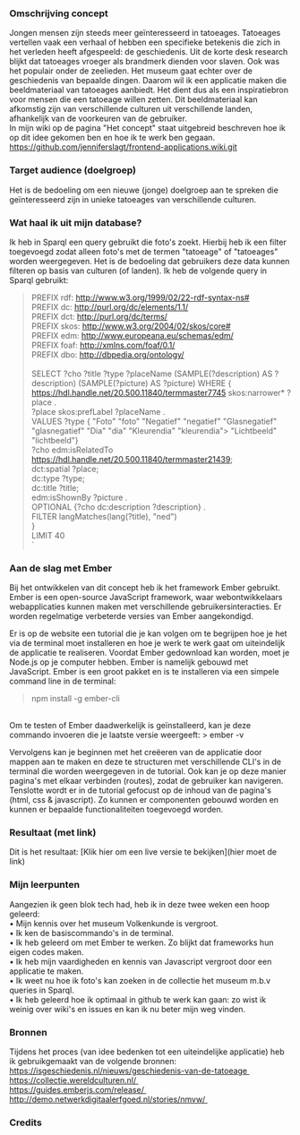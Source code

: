 ### Omschrijving concept
Jongen mensen zijn steeds meer geïnteresseerd in tatoeages. Tatoeages vertellen vaak een verhaal of hebben een specifieke betekenis die zich in het verleden heeft afgespeeld: de geschiedenis. Uit de korte desk research blijkt dat tatoeages vroeger als brandmerk dienden voor slaven. Ook was het populair onder de zeelieden. Het museum gaat echter over de geschiedenis van bepaalde dingen. Daarom wil ik een applicatie maken die beeldmateriaal van tatoeages aanbiedt. Het dient dus als een inspiratiebron voor mensen die een tatoeage willen zetten. Dit beeldmateriaal kan afkomstig zijn van verschillende culturen uit verschillende landen, afhankelijk van de voorkeuren van de gebruiker. <br>
In mijn wiki op de pagina "Het concept" staat uitgebreid beschreven hoe ik op dit idee gekomen ben en hoe ik te werk ben gegaan.
https://github.com/jenniferslagt/frontend-applications.wiki.git

### Target audience (doelgroep)
Het is de bedoeling om een nieuwe (jonge) doelgroep aan te spreken die geïnteresseerd zijn in unieke tatoeages van verschillende culturen.

### Wat haal ik uit mijn database?
Ik heb in Sparql een query gebruikt die foto's zoekt. Hierbij heb ik een filter toegevoegd zodat alleen foto's met de termen "tatoeage" of "tatoeages" worden weergegeven. Het is de bedoeling dat gebruikers deze data kunnen filteren op basis van culturen (of landen). Ik heb de volgende query in Sparql gebruikt: <br>
> PREFIX rdf: <http://www.w3.org/1999/02/22-rdf-syntax-ns#> <br>
> PREFIX dc: <http://purl.org/dc/elements/1.1/> <br>
> PREFIX dct: <http://purl.org/dc/terms/> <br>
> PREFIX skos: <http://www.w3.org/2004/02/skos/core#> <br>
> PREFIX edm: <http://www.europeana.eu/schemas/edm/> <br>
> PREFIX foaf: <http://xmlns.com/foaf/0.1/> <br>
> PREFIX dbo: <http://dbpedia.org/ontology/> <br>
> <br> 
> SELECT ?cho ?title ?type ?placeName (SAMPLE(?description) AS ?description) (SAMPLE(?picture) AS ?picture) WHERE { <br>
> <https://hdl.handle.net/20.500.11840/termmaster7745> skos:narrower* ?place . <br>
> ?place skos:prefLabel ?placeName . <br>
> VALUES ?type { "Foto" "foto" "Negatief" "negatief" "Glasnegatief" "glasnegatief" "Dia" "dia" "Kleurendia" "kleurendia">  "Lichtbeeld" "lichtbeeld"} <br>
> ?cho edm:isRelatedTo <https://hdl.handle.net/20.500.11840/termmaster21439>; <br>
> dct:spatial ?place; <br>
> dc:type ?type; <br>
> dc:title ?title; <br>
> edm:isShownBy ?picture . <br>
> OPTIONAL {?cho dc:description ?description} . <br>
> FILTER langMatches(lang(?title), "ned") <br>
> } <br>
> LIMIT 40 <br>
`

### Aan de slag met Ember
Bij het ontwikkelen van dit concept heb ik het framework Ember gebruikt. Ember is een open-source JavaScript framework, waar webontwikkelaars webapplicaties kunnen maken met verschillende gebruikersinteracties. Er worden regelmatige verbeterde versies van Ember aangekondigd. <br>

Er is op de website een tutorial die je kan volgen om te begrijpen hoe je het via de terminal moet installeren en hoe je werk te werk gaat om uiteindelijk de applicatie te realiseren. Voordat Ember gedownload kan worden, moet je Node.js op je computer hebben. Ember is namelijk gebouwd met JavaScript. Ember is een groot pakket en is te installeren via een simpele command line in de terminal: <br>

> npm install -g ember-cli
<br>
Om te testen of Ember daadwerkelijk is geïnstalleerd, kan je deze commando invoeren die je laatste versie weergeeft:
> ember -v <br>

Vervolgens kan je beginnen met het creëeren van de applicatie door mappen aan te maken en deze te structuren met verschillende CLI's in de terminal die worden weergegeven in de tutorial. Ook kan je op deze manier pagina's met elkaar verbinden (routes), zodat de gebruiker kan navigeren. Tenslotte wordt er in de tutorial gefocust op de inhoud van de pagina's (html, css & javascript). Zo kunnen er componenten gebouwd worden en kunnen er bepaalde functionaliteiten toegevoegd worden.

### Resultaat (met link)
Dit is het resultaat:
[Klik hier om een live versie te bekijken](hier moet de link)

### Mijn leerpunten
Aangezien ik geen blok tech had, heb ik in deze twee weken een hoop geleerd: <br>
•	Mijn kennis over het museum Volkenkunde is vergroot. <br>
•	Ik ken de basiscommando's in de terminal. <br>
•	Ik heb geleerd om met Ember te werken. Zo blijkt dat frameworks hun eigen codes maken. <br>
•	Ik heb mijn vaardigheden en kennis van Javascript vergroot door een applicatie te maken. <br>
•	Ik weet nu hoe ik foto's kan zoeken in de collectie het museum m.b.v queries in Sparql. <br>
•	Ik heb geleerd hoe ik optimaal in github te werk kan gaan: zo wist ik weinig over wiki's en issues en kan ik nu beter mijn weg vinden.

### Bronnen
Tijdens het proces (van idee bedenken tot een uiteindelijke applicatie) heb ik gebruikgemaakt van de volgende bronnen:<br>
https://isgeschiedenis.nl/nieuws/geschiedenis-van-de-tatoeage <br>
https://collectie.wereldculturen.nl/ <br>
https://guides.emberjs.com/release/ <br>
http://demo.netwerkdigitaalerfgoed.nl/stories/nmvw/ <br>

### Credits

